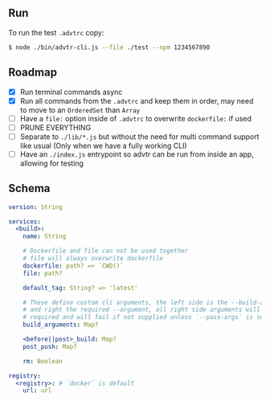## Run

To run the test `.advtrc` copy:
```bash
$ node ./bin/advtr-cli.js --file ./test --npm 1234567890
```

## Roadmap

- [X] Run terminal commands async
- [X] Run all commands from the `.advtrc` and keep them in order, may need to move to an `OrderedSet` than `Array`
- [ ]  Have a `file:` option inside of `.advtrc` to overwrite `dockerfile:` if used
- [ ]  PRUNE EVERYTHING
- [ ]  Separate to `./lib/*.js` but without the need for multi command support like usual (Only when we have a fully working CLI)
- [ ]  Have an `./index.js` entrypoint so advtr can be run from inside an app, allowing for testing

## Schema

```yaml
version: String

services:
  <build>:
    name: String

    # Dockerfile and file can not be used together
    # file will always overwrite dockerfile
    dockerfile: path? => `CWD()`
    file: path?

    default_tag: String? => 'latest'

    # These define custom cli arguments, the left side is the --build-arg
    # and right the required --argument, all right side arguments will be
    # required and will fail if not supplied unless `--pass-args` is supplied
    build_arguments: Map?

    <before||post>_build: Map?
    post_push: Map?

    rm: Boolean

registry:
  <registry>: # `docker` is default
    url: url
```
